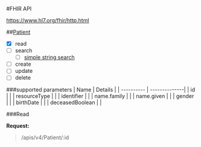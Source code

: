#FHIR API

<https://www.hl7.org/fhir/http.html>


##[Patient](https://www.hl7.org/fhir/patient.html)

- [x] read
- [ ] search 
    - [ ] [simple string search](https://www.hl7.org/fhir/search.html#string)
- [ ] create
- [ ] update
- [ ] delete

###supported parameters
| Name     |      Details   | 
| ---------- | --------------|
| id |               | 
| resourceType |               | 
| identifier |               | 
| name.family |               | 
| name.given |               | 
| gender |               | 
| birthDate |               | 
| deceasedBoolean |               | 

###Read

**Request:**
> /apis/v4/Patient/:id

